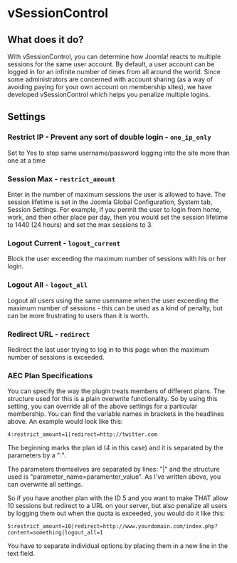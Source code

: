 # vSessionControl

## What does it do?

With vSessionControl, you can determine how Joomla! reacts to multiple sessions for the same user account. By default, a user account can be logged in for an infinite number of times from all around the world. Since some administrators are concerned with account sharing (as a way of avoiding paying for your own account on membership sites), we have developed vSessionControl which helps you penalize multiple logins.

## Settings

### Restrict IP - Prevent any sort of double login - `one_ip_only`

Set to Yes to stop same username/password logging into the site more than one at a time

### Session Max - `restrict_amount`

Enter in the number of maximum sessions the user is allowed to have. The session lifetime is set in the Joomla Global Configuration, System tab, Session Settings.  For example, if you permit the user to login from home, work, and then other place per day, then you would set the session lifetime to 1440 (24 hours) and set the max sessions to 3.

### Logout Current - `logout_current`

Block the user exceeding the maximum number of sessions with his or her login.

### Logout All - `logout_all`

Logout all users using the same username when the user exceeding the maximum number of sessions - this can be used as a kind of penalty, but can be more frustrating to users than it is worth.

### Redirect URL - `redirect`

Redirect the last user trying to log in to this page when the maximum number of sessions is exceeded.

### AEC Plan Specifications

You can specify the way the plugin treats members of different plans. The structure used for this is a plain overwrite functionality. So by using this setting, you can override all of the above settings for a particular membership. You can find the variable names in brackets in the headlines above. An example would look like this:

```
4:restrict_amount=1|redirect=http://twitter.com
```

The beginning marks the plan id (4 in this case) and it is separated by the parameters by a ":".

The parameters themselves are separated by lines: "|" and the structure used is "parameter_name=paramenter_value". As I've written above, you can overwrite all settings.

So if you have another plan with the ID 5 and you want to make THAT allow 10 sessions but redirect to a URL on your server, but also penalize all users by logging them out when the quota is exceeded, you would do it like this:

```
5:restrict_amount=10|redirect=http://www.yourdomain.com/index.php?content=something|logout_all=1
```

You have to separate individual options by placing them in a new line in the text field.

